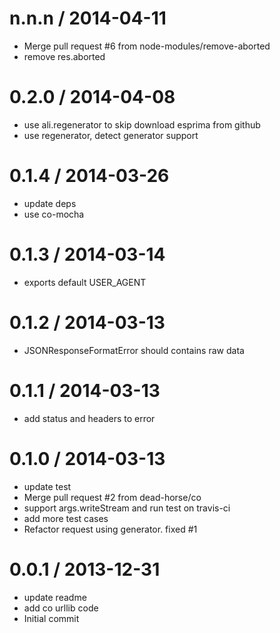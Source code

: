
n.n.n / 2014-04-11 
==================

  * Merge pull request #6 from node-modules/remove-aborted
  * remove res.aborted

0.2.0 / 2014-04-08
==================

 * use ali.regenerator to skip download esprima from github
 * use regenerator, detect generator support

0.1.4 / 2014-03-26
==================

 * update deps
 * use co-mocha

0.1.3 / 2014-03-14 
==================

  * exports default USER_AGENT

0.1.2 / 2014-03-13 
==================

  * JSONResponseFormatError should contains raw data

0.1.1 / 2014-03-13 
==================

  * add status and headers to error

0.1.0 / 2014-03-13
==================

  * update test
  * Merge pull request #2 from dead-horse/co
  * support args.writeStream and run test on travis-ci
  * add more test cases
  * Refactor request using generator. fixed #1

0.0.1 / 2013-12-31
==================

  * update readme
  * add co urllib code
  * Initial commit
